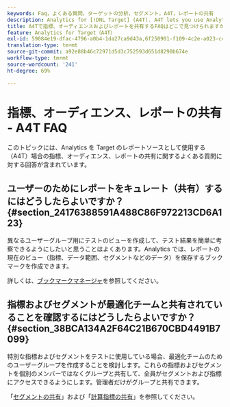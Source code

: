 ```yaml
---
keywords: Faq，よくある質問，ターゲットの分析，セグメント，A4T，レポートの共有
description: Analytics for [!DNL Target] (A4T). A4T lets you use Analytics reporting for Adobe [!DNL Target] アクティビティを使用する場合の指標、オーディエンスおよびレポートの共有に関するFAQを見つけます。
title: A4Tで指標、オーディエンスおよびレポートを共有するFAQはどこで見つけられますか？
feature: Analytics for Target（A4T）
exl-id: 59084e19-dfac-4796-a0b4-1da27ca9d43a,6f250901-f109-4c2e-a023-ccc4c2b404b1,6f250901-f109-4c2e-a023-ccc4c2b404b1,59084e19-dfac-4796-a0b4-1da27ca9d43a
translation-type: tm+mt
source-git-commit: a92e88b46c72971d5d3c752593d651d8290b674e
workflow-type: tm+mt
source-wordcount: '241'
ht-degree: 69%

---
```


# 指標、オーディエンス、レポートの共有 - A4T FAQ

このトピックには、Analytics を Target のレポートソースとして使用する（A4T）場合の指標、オーディエンス、レポートの共有に関するよくある質問に対する回答が含まれています。

## ユーザーのためにレポートをキュレート（共有）するにはどうしたらよいですか？{#section_24176388591A488C86F972213CD6A123}

異なるユーザーグループ用にテストのビューを作成して、テスト結果を簡単に考察できるようにしたいと思うことはよくあります。Analytics では、レポートの現在のビュー（指標、データ範囲、セグメントなどのデータ）を保存するブックマークを作成できます。

詳しくは、[ブックマークマネージャ](https://experienceleague.adobe.com/docs/analytics/analyze/reports-analytics/bookmarks.html)を参照してください。

## 指標およびセグメントが最適化チームと共有されていることを確認するにはどうしたらよいですか？{#section_38BCA134A2F64C21B670CBD4491B7099}

特別な指標およびセグメントをテストに使用している場合、最適化チームのためのユーザーグループを作成することを検討します。これらの指標およびセグメントを個別のメンバーではなくグループと共有して、全員がセグメントおよび指標にアクセスできるようにします。管理者だけがグループと共有できます。

「[セグメントの共有](https://experienceleague.adobe.com/docs/analytics/components/segmentation/segmentation-workflow/t-seg-share.html)」および「[計算指標の共有](https://experienceleague.adobe.com/docs/analytics/components/calculated-metrics/calcmetric-workflow/cm-sharing.html)」を参照してください。
